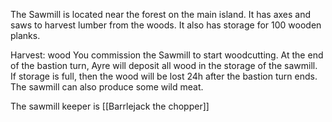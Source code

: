 The Sawmill is located near the forest on the main island. It has axes and saws to harvest lumber from the woods. It also has storage for 100 wooden planks.

Harvest: wood You commission the Sawmill to start woodcutting. At the end of the bastion turn, Ayre will deposit all wood in the storage of the sawmill. If storage is full, then the wood will be lost 24h after the bastion turn ends. The sawmill can also produce some wild meat.

The sawmill keeper is [[Barrlejack the chopper]]